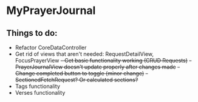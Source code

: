 #  MyPrayerJournal

## Things to do:
- Refactor CoreDataController
- Get rid of views that aren't needed: RequestDetailView, FocusPrayerView
~~- Get basic functionality working (CRUD Requests)~~
~~- PrayerJournalView doesn't update properly after changes made~~
~~- Change completed button to toggle (minor change)~~
~~- SectionedFetchRequest? Or calculated sections?~~
- Tags functionality
- Verses functionality

